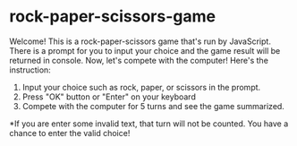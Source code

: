 # rock-paper-scissors-game
 Welcome! This is a rock-paper-scissors game that's run by JavaScript. There is a prompt for you to input your choice and the game result will be returned in console. Now, let's compete with the computer!
 Here's the instruction:
 1. Input your choice such as rock, paper, or scissors in the prompt.
 2. Press "OK" button or "Enter" on your keyboard
 3. Compete with the computer for 5 turns and see the game summarized.

 *If you are enter some invalid text, that turn will not be counted. You have a chance to enter the valid choice!
